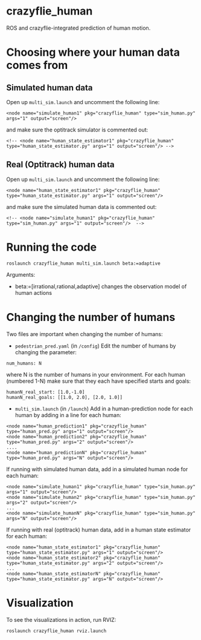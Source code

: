 # crazyflie_human

ROS and crazyflie-integrated prediction of human motion. 

# Choosing where your human data comes from

## Simulated human data
Open up ```multi_sim.launch``` and uncomment the following line:
```
<node name="simulate_human1" pkg="crazyflie_human" type="sim_human.py" args="1" output="screen"/> 
```
and make sure the optitrack simulator is commented out:
```
<!-- <node name="human_state_estimator1" pkg="crazyflie_human" type="human_state_estimator.py" args="1" output="screen"/> -->
```

## Real (Optitrack) human data
Open up ```multi_sim.launch``` and uncomment the following line:
```
<node name="human_state_estimator1" pkg="crazyflie_human" type="human_state_estimator.py" args="1" output="screen"/>
```
and make sure the simulated human data is commented out:
```
<!-- <node name="simulate_human1" pkg="crazyflie_human" type="sim_human.py" args="1" output="screen"/>  -->
```

# Running the code
```
roslaunch crazyflie_human multi_sim.launch beta:=adaptive
```
Arguments:
* beta:=[irrational,rational,adaptive] changes the observation model of human actions

# Changing the number of humans
Two files are important when changing the number of humans:
* ```pedestrian_pred.yaml``` (in ```/config```)
Edit the number of humans by changing the parameter:
```
num_humans: N
```
where N is the number of humans in your environment. For each human (numbered 1-N) make sure that they each have specified starts and goals:
```
humanN_real_start: [1.0,-1.0]
humanN_real_goals: [[1.0, 2.0], [2.0, 1.0]]
```

* ```multi_sim.launch``` (in ```/launch```)
Add in a human-prediction node for each human by adding in a line for each human:
```
<node name="human_prediction1" pkg="crazyflie_human" type="human_pred.py" args="1" output="screen"/> 
<node name="human_prediction2" pkg="crazyflie_human" type="human_pred.py" args="2" output="screen"/> 
....
<node name="human_predictionN" pkg="crazyflie_human" type="human_pred.py" args="N" output="screen"/> 
```
If running with simulated human data, add in a simulated human node for each human:
```
<node name="simulate_human1" pkg="crazyflie_human" type="sim_human.py" args="1" output="screen"/> 
<node name="simulate_human2" pkg="crazyflie_human" type="sim_human.py" args="2" output="screen"/> 
...
<node name="simulate_humanN" pkg="crazyflie_human" type="sim_human.py" args="N" output="screen"/> 
```
If running with real (optitrack) human data, add in a human state estimator for each human:
```
<node name="human_state_estimator1" pkg="crazyflie_human" type="human_state_estimator.py" args="1" output="screen"/> 
<node name="human_state_estimator2" pkg="crazyflie_human" type="human_state_estimator.py" args="2" output="screen"/> 
...
<node name="human_state_estimatorN" pkg="crazyflie_human" type="human_state_estimator.py" args="N" output="screen"/> 
```

# Visualization
To see the visualizations in action, run RVIZ:
```
roslaunch crazyflie_human rviz.launch
```
